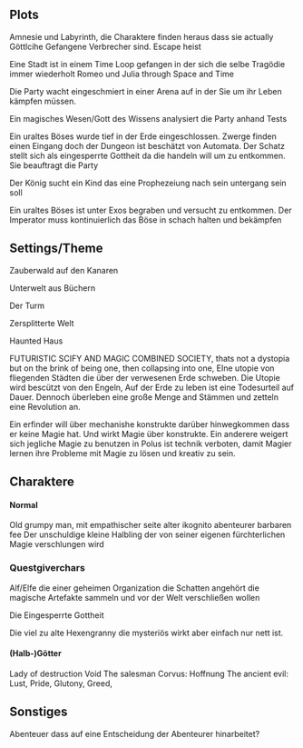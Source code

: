 
## Plots
Amnesie und Labyrinth, die Charaktere finden heraus dass sie actually Göttlcihe Gefangene Verbrecher sind. Escape heist

Eine Stadt ist in einem Time Loop gefangen in der sich die selbe Tragödie immer wiederholt
Romeo und Julia through Space and Time

Die Party wacht eingeschmiert in einer Arena auf in der Sie um ihr Leben kämpfen müssen.

Ein magisches Wesen/Gott des Wissens analysiert die Party anhand Tests

Ein uraltes Böses wurde tief in der Erde eingeschlossen. Zwerge finden einen Eingang doch der Dungeon ist beschätzt von Automata. Der Schatz stellt sich als eingesperrte Gottheit da die handeln will um zu entkommen. Sie beauftragt die Party 

Der König sucht ein Kind das eine Prophezeiung nach sein untergang sein soll

Ein uraltes Böses ist unter Exos begraben und versucht zu entkommen. Der Imperator muss kontinuierlich das Böse in schach halten und bekämpfen
## Settings/Theme
Zauberwald auf den Kanaren

Unterwelt aus Büchern

Der Turm

Zersplitterte Welt

Haunted Haus

FUTURISTIC SCIFY AND MAGIC COMBINED SOCIETY, thats not a dystopia but on the brink of being one, then collapsing into one,
EIne utopie von fliegenden Städten die über der verwesenen Erde schweben. Die Utopie wird bescützt von den Engeln, Auf der Erde zu leben ist eine Todesurteil auf Dauer. Dennoch überleben eine große Menge and Stämmen und zetteln eine Revolution an.

Ein erfinder will über mechanishe konstrukte darüber hinwegkommen dass er keine Magie hat. Und wirkt Magie über konstrukte. Ein anderere weigert sich jegliche Magie zu benutzen
in Polus ist technik verboten, damit Magier lernen ihre Probleme mit Magie zu lösen und kreativ zu sein.
## Charaktere

#### Normal
Old grumpy man, mit empathischer seite
alter ikognito abenteurer
barbaren fee
Der unschuldige kleine Halbling der von seiner eigenen fürchterlichen Magie verschlungen wird


### Questgiverchars
Alf/Elfe die einer geheimen Organization die Schatten angehört die magische Artefakte sammeln und vor der Welt verschließen wollen

Die Eingesperrte Gottheit

Die viel zu alte Hexengranny die mysteriös wirkt aber einfach nur nett ist.

#### (Halb-)Götter
Lady of destruction
Void
The salesman
Corvus: Hoffnung
The ancient evil: Lust, Pride, Glutony, Greed, 


## Sonstiges
Abenteuer dass auf eine Entscheidung der Abenteurer hinarbeitet?
